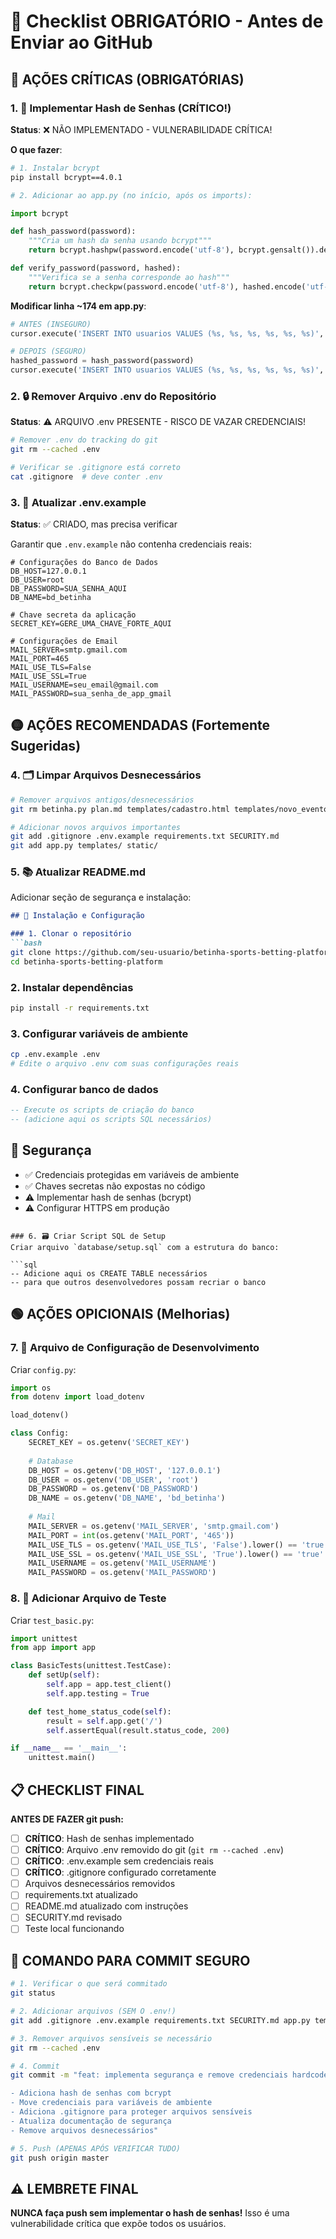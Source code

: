 # 🚀 Checklist OBRIGATÓRIO - Antes de Enviar ao GitHub

## 🔴 AÇÕES CRÍTICAS (OBRIGATÓRIAS)

### 1. 🔐 Implementar Hash de Senhas (CRÍTICO!)
**Status**: ❌ NÃO IMPLEMENTADO - VULNERABILIDADE CRÍTICA!

**O que fazer**:
```bash
# 1. Instalar bcrypt
pip install bcrypt==4.0.1

# 2. Adicionar ao app.py (no início, após os imports):
```

```python
import bcrypt

def hash_password(password):
    """Cria um hash da senha usando bcrypt"""
    return bcrypt.hashpw(password.encode('utf-8'), bcrypt.gensalt()).decode('utf-8')

def verify_password(password, hashed):
    """Verifica se a senha corresponde ao hash"""
    return bcrypt.checkpw(password.encode('utf-8'), hashed.encode('utf-8'))
```

**Modificar linha ~174 em app.py**:
```python
# ANTES (INSEGURO)
cursor.execute('INSERT INTO usuarios VALUES (%s, %s, %s, %s, %s, %s)', (None, admin, name, email, password, birth))

# DEPOIS (SEGURO)
hashed_password = hash_password(password)
cursor.execute('INSERT INTO usuarios VALUES (%s, %s, %s, %s, %s, %s)', (None, admin, name, email, hashed_password, birth))
```

### 2. 🔒 Remover Arquivo .env do Repositório
**Status**: ⚠️ ARQUIVO .env PRESENTE - RISCO DE VAZAR CREDENCIAIS!

```bash
# Remover .env do tracking do git
git rm --cached .env

# Verificar se .gitignore está correto
cat .gitignore  # deve conter .env
```

### 3. 📝 Atualizar .env.example
**Status**: ✅ CRIADO, mas precisa verificar

Garantir que `.env.example` não contenha credenciais reais:
```env
# Configurações do Banco de Dados
DB_HOST=127.0.0.1
DB_USER=root
DB_PASSWORD=SUA_SENHA_AQUI
DB_NAME=bd_betinha

# Chave secreta da aplicação
SECRET_KEY=GERE_UMA_CHAVE_FORTE_AQUI

# Configurações de Email
MAIL_SERVER=smtp.gmail.com
MAIL_PORT=465
MAIL_USE_TLS=False
MAIL_USE_SSL=True
MAIL_USERNAME=seu_email@gmail.com
MAIL_PASSWORD=sua_senha_de_app_gmail
```

## 🟡 AÇÕES RECOMENDADAS (Fortemente Sugeridas)

### 4. 🗂️ Limpar Arquivos Desnecessários
```bash
# Remover arquivos antigos/desnecessários
git rm betinha.py plan.md templates/cadastro.html templates/novo_evento.html

# Adicionar novos arquivos importantes
git add .gitignore .env.example requirements.txt SECURITY.md
git add app.py templates/ static/
```

### 5. 📚 Atualizar README.md
Adicionar seção de segurança e instalação:

```markdown
## 🔧 Instalação e Configuração

### 1. Clonar o repositório
```bash
git clone https://github.com/seu-usuario/betinha-sports-betting-platform.git
cd betinha-sports-betting-platform
```

### 2. Instalar dependências
```bash
pip install -r requirements.txt
```

### 3. Configurar variáveis de ambiente
```bash
cp .env.example .env
# Edite o arquivo .env com suas configurações reais
```

### 4. Configurar banco de dados
```sql
-- Execute os scripts de criação do banco
-- (adicione aqui os scripts SQL necessários)
```

## 🔐 Segurança
- ✅ Credenciais protegidas em variáveis de ambiente
- ✅ Chaves secretas não expostas no código
- ⚠️ Implementar hash de senhas (bcrypt)
- ⚠️ Configurar HTTPS em produção
```

### 6. 🗃️ Criar Script SQL de Setup
Criar arquivo `database/setup.sql` com a estrutura do banco:

```sql
-- Adicione aqui os CREATE TABLE necessários
-- para que outros desenvolvedores possam recriar o banco
```

## 🟢 AÇÕES OPICIONAIS (Melhorias)

### 7. 🔧 Arquivo de Configuração de Desenvolvimento
Criar `config.py`:
```python
import os
from dotenv import load_dotenv

load_dotenv()

class Config:
    SECRET_KEY = os.getenv('SECRET_KEY')
    
    # Database
    DB_HOST = os.getenv('DB_HOST', '127.0.0.1')
    DB_USER = os.getenv('DB_USER', 'root')
    DB_PASSWORD = os.getenv('DB_PASSWORD')
    DB_NAME = os.getenv('DB_NAME', 'bd_betinha')
    
    # Mail
    MAIL_SERVER = os.getenv('MAIL_SERVER', 'smtp.gmail.com')
    MAIL_PORT = int(os.getenv('MAIL_PORT', '465'))
    MAIL_USE_TLS = os.getenv('MAIL_USE_TLS', 'False').lower() == 'true'
    MAIL_USE_SSL = os.getenv('MAIL_USE_SSL', 'True').lower() == 'true'
    MAIL_USERNAME = os.getenv('MAIL_USERNAME')
    MAIL_PASSWORD = os.getenv('MAIL_PASSWORD')
```

### 8. 🧪 Adicionar Arquivo de Teste
Criar `test_basic.py`:
```python
import unittest
from app import app

class BasicTests(unittest.TestCase):
    def setUp(self):
        self.app = app.test_client()
        self.app.testing = True

    def test_home_status_code(self):
        result = self.app.get('/')
        self.assertEqual(result.status_code, 200)

if __name__ == '__main__':
    unittest.main()
```

## 📋 CHECKLIST FINAL

**ANTES DE FAZER git push:**

- [ ] **CRÍTICO**: Hash de senhas implementado
- [ ] **CRÍTICO**: Arquivo .env removido do git (`git rm --cached .env`)
- [ ] **CRÍTICO**: .env.example sem credenciais reais
- [ ] **CRÍTICO**: .gitignore configurado corretamente
- [ ] Arquivos desnecessários removidos
- [ ] requirements.txt atualizado
- [ ] README.md atualizado com instruções
- [ ] SECURITY.md revisado
- [ ] Teste local funcionando

## 🚨 COMANDO PARA COMMIT SEGURO

```bash
# 1. Verificar o que será commitado
git status

# 2. Adicionar arquivos (SEM O .env!)
git add .gitignore .env.example requirements.txt SECURITY.md app.py templates/ static/ README.md

# 3. Remover arquivos sensíveis se necessário
git rm --cached .env

# 4. Commit
git commit -m "feat: implementa segurança e remove credenciais hardcoded

- Adiciona hash de senhas com bcrypt
- Move credenciais para variáveis de ambiente
- Adiciona .gitignore para proteger arquivos sensíveis
- Atualiza documentação de segurança
- Remove arquivos desnecessários"

# 5. Push (APENAS APÓS VERIFICAR TUDO)
git push origin master
```

## ⚠️ LEMBRETE FINAL

**NUNCA faça push sem implementar o hash de senhas!** 
Isso é uma vulnerabilidade crítica que expõe todos os usuários.
